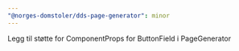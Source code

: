 ```yaml
---
"@norges-domstoler/dds-page-generator": minor
---
```


Legg til støtte for ComponentProps for ButtonField i PageGenerator

